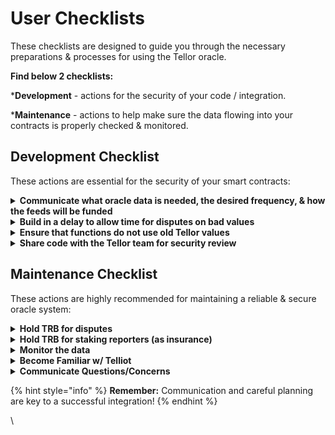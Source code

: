 # User Checklists

These checklists are designed to guide you through the necessary preparations & processes for using the Tellor oracle.&#x20;

**Find below 2 checklists:** &#x20;

\***Development** - actions for the security of your code / integration.&#x20;

\***Maintenance** - actions to help make sure the data flowing into your contracts is properly checked & monitored.

## Development Checklist

These actions are essential for the security of your smart contracts:

<details>

<summary><strong>Communicate what oracle data is needed, the desired frequency, &#x26; how the feeds will be funded</strong></summary>

This helps the Tellor team & reporters to better understand your needs. Feel free to ask for help & advice! This can be done by making an issue in the [dataSpecs repo](https://github.com/tellor-io/dataSpecs/tree/main), or by reaching out in [the Tellor discord](https://discord.gg/tellor).&#x20;

</details>

<details>

<summary><strong>Build in a delay to allow time for disputes on bad values</strong></summary>

Tellor is an open & permissionless oracle, which means a reporter can submit any value at any time if they are willing to forfeit their staked TRB tokens. By using a value that is X minutes old, or by delaying the finality of functions that use the latest Tellor value, you can prevent the use of inaccurate data.

</details>

<details>

<summary><strong>Ensure that functions do not use old Tellor values</strong> </summary>

In the event where a Tellor value is disputed, the disputed value is removed & previous values remain. Prevent potential attackers from going back in time to find a desired value with a check in your contracts.

</details>

<details>

<summary><strong>Share code with the Tellor team for security review</strong>  </summary>

This step ensures the security of your code & allows the Tellor team to provide you with valuable feedback.

</details>

## Maintenance Checklist

These actions are highly recommended for maintaining a reliable & secure oracle system:

<details>

<summary><strong>Hold TRB for disputes</strong></summary>

This ensures that you are ready to dispute any incorrect values that may occur in the oracle data feed.

</details>

<details>

<summary><strong>Hold TRB for staking reporters (as insurance)</strong></summary>

In the event of a critical situation, this allows you to act as the reporter of last resort for your protocol.

</details>

<details>

<summary><strong>Monitor the data</strong> </summary>

Monitoring clients like the Disputable Values Monitor / Auto-Disputer can be found in the Tellor github.

</details>

<details>

<summary><strong>Become Familiar w/ Telliot</strong> </summary>

Telliot is currently the standard open-source tool for reporting and interacting with Tellor's oracle network.

</details>

<details>

<summary><strong>Communicate Questions/Concerns</strong>  </summary>

To address your specific monitoring needs, it is important to communicate any questions or  concerns that arise with the Tellor team and they’ll be happy to address them all.

</details>

{% hint style="info" %}
**Remember:**  Communication and careful planning are key to a successful integration!
{% endhint %}



\
